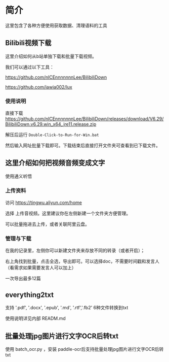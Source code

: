 # 简介

这里包含了各种方便使用获取数据、清理语料的工具

## Bilibili视频下载

这里介绍如何从b站单独下载和批量下载视频。

我们可以通过以下工具：

https://github.com/nICEnnnnnnnLee/BilibiliDown

https://github.com/iawia002/lux

### 使用说明

直接下载 https://github.com/nICEnnnnnnnLee/BilibiliDown/releases/download/V6.29/BilibiliDown.v6.29.win_x64_jre11.release.zip

解压后运行 `Double-Click-to-Run-for-Win.bat`

然后输入网址批量下载即可。下载结束后直接打开文件夹可查看到已下载文件。

## 这里介绍如何把视频音频变成文字

使用通义听悟

### 上传资料

访问 https://tingwu.aliyun.com/home

选择 上传音视频。这里建议你在左侧新建一个文件夹方便管理。

可以批量拖进去上传，或者关联阿里云盘。

### 管理与下载

在我的记录里，左侧你可以新建文件夹来存放不同的转录（或者开启）；

右上角找到批量，点击全选，导出即可。可以选择doc，不需要时间戳和发言人（看需求如果需要发言人可以加上）

一次导出最多12篇

## everything2txt

支持 '.pdf', '.docx', '.epub', '.md', '.rtf','.fb2' 6种文件转换到txt

使用说明详见内部 READM.md

## 批量处理jpg图片进行文字OCR后转txt

使用 batch_ocr.py ，安装 paddle-ocr后支持批量处理jpg图片进行文字OCR后转txt
